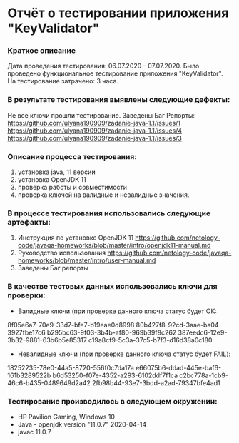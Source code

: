 # Отчёт о тестировании приложения "KeyValidator"

### Краткое описание
Дата проведения тестирования: 06.07.2020 - 07.07.2020.
Было проведено функциональное тестирование приложения "KeyValidator".
На тестирование затрачено: 3 часа.

### В результате тестирования выявлены следующие дефекты:
Не все ключи прошли тестирование. Заведены Баг Репорты:
https://github.com/ulyana190909/zadanie-java-1.1/issues/1
https://github.com/ulyana190909/zadanie-java-1.1/issues/4
https://github.com/ulyana190909/zadanie-java-1.1/issues/3

### Описание процесса тестирования:
1. установка java, 11 версии
2. установка OpenJDK 11
3. проверка работы и совместимости 
4. проверка ключей на валидные и невалидные значения.

### В процессе тестирования использовались следующие артефакты:
1. Инструкция по установке OpenJDK 11 https://github.com/netology-code/javaqa-homeworks/blob/master/intro/openjdk11-manual.md
1. Руководство использования https://github.com/netology-code/javaqa-homeworks/blob/master/intro/user-manual.md
1. Заведены Баг репорты


 ### В качестве тестовых данных использовались ключи для проверки:
* Валидные ключи (при проверке данного ключа статус будет ОК:

8f05e6a7-70e9-33d7-bfe7-b19eae0d8998
80b427f8-92cd-3aae-ba04-3927fbe17c6
b295bc63-9f03-3b4b-af80-969b39f8c262
387eedc6-12e9-3b32-9881-63b6b5e85317
c19a8cf9-5c3a-37c5-b7f3-d16d38a0c180

* Невалидные ключи (при проверке данного ключа статус будет FAIL):

18252235-78e0-44a5-8720-556f0c7da17a
e66075b6-ddad-445e-baf6-161b3289522b
b6d53250-f07e-4352-a293-6102ddf7f1ca
c2bc778a-1cb9-46c6-b435-0489649d2a42
2fb98b44-93e7-3bdd-a2ad-79347bfe4ad1

### Тестирование производилось в следующем окружении:
* HP Pavilion Gaming, Windows 10
* Java - openjdk version "11.0.7" 2020-04-14
* javac 11.0.7